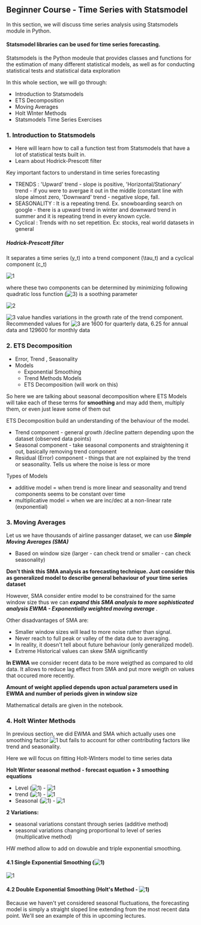 ## Beginner Course - Time Series with Statsmodel

In this section, we will discuss time series analysis using Statsmodels module in Python. 

<h4> Statsmodel libraries can be used for time series forecasting. </h4>

Statsmodels is the Python modeule that provides classes and functions for the estimation of many different statistical models, as well as for conducting statistical tests and statistical data exploration 

In this whole section, we will go through:

   - Introduction to Statsmodels 
   - ETS Decomposition 
   - Moving Averages
   - Holt WInter Methods
   - Statsmodels Time Series Exercises

### 1. Introduction to Statsmodels

 - Here will learn how to call a function test from Statsmodels that have a lot of statistical tests built in.
 - Learn about Hodrick-Prescott filter

Key important factors to understand in time series forecasting

 - TRENDS : 'Upward' trend - slope is positive, 'Horizontal/Stationary' trend - if you were to avergae it out in the middle (constant line with slope almost zero, 'Downward' trend - negative slope, fall.
 - SEASONALITY : It is a repeating trend. Ex. snowboarding search on google - there is a upward trend in winter and downward trend in summer and it is repeating trend in every known cycle.
 - Cyclical : Trends with no set repetition. Ex: stocks, real world datasets in general

<h5> Hodrick-Prescott filter </h5>

It separates a time series (y_t) into a trend component (\tau_t) and a cyclical component (c_t)

  ![1](http://latex.codecogs.com/gif.latex?\dpi{110}&space;y_t=\tau_t&space;&plus;&space;c_t)   

where these two components can be determined by minimizing following quadratic loss function (![3](http://latex.codecogs.com/gif.latex?\dpi{110}&space;\lambda)) is a soothing parameter

  ![2](http://latex.codecogs.com/gif.latex?\dpi{110}&space;\mathrm{min}_{\tau_t}&space;\sum_{t=1}^T&space;c_t^2&space;&plus;&space;\lambda&space;\sum_{t=1}^T&space;[(\tau_t-\tau_{t-1})-(\tau_{t-1}-\tau_{t-2})]^2)

![3](http://latex.codecogs.com/gif.latex?\dpi{110}&space;\lambda) value handles variations in the growth rate of the trend component. Recommended values for ![3](http://latex.codecogs.com/gif.latex?\dpi{110}&space;\lambda) are 1600 for quarterly data, 6.25 for annual data and 129600 for monthly data


### 2. ETS Decomposition 

 - Error, Trend , Seasonality
 - Models
     - Exponential Smoothing
     - Trend Methods Models
     - ETS Decomposition (will work on this)

So here we are talking about seasonal decomposition where ETS Models will take each of these terms for  <b> smoothing </b> and may add them, multiply them, or even just leave some of them out

ETS Decomposition build an understanding of the behaviour of the model.

 - Trend component - general growth /decline pattern depending upon the dataset (observed data points)
 - Seasonal component - take seasonal components and straightening it out, basically removing trend component
 - Residual (Error) component - things that are not explained by the trend or seasonality. Tells us where the noise is less or more

Types of Models
 
 - additive model = when trend is more linear and seasonality and trend components seems to be constant over time
 - multiplicative model = when we are inc/dec at a non-linear rate (exponential)

### 3. Moving Averages 

Let us we have thousands of airline passanger dataset, we can use <b><i> Simple Moving Averages (SMA) </i></b>

 - Based on window size (larger - can check trend or smaller - can check seasonality)
 
<b> Don't think this SMA analysis as forecasting technique. Just consider this as generalized model to describe general behaviour of your time series dataset </b>

However, SMA consider entire model to be constrained for the same window size thus we can <b><i> expand this SMA analysis to more sophisticated analysis EWMA - Exponentially weighted moving average </i></b>.

Other disadvantages of SMA are:

 - Smaller window sizes will lead to more noise rather than signal.
 - Never reach to full peak or valley of the data due to averaging.
 - In reality, it doesn't tell about future behaviour (only generalized model).
 - Extreme Historical values can skew SMA significantly
 
<b> In EWMA </b> we consider recent data to be more weigthed as compared to old data. It allows to reduce lag effect from SMA and put more weigth on values that occured more recently.

<b> Amount of weight applied depends upon actual parameters used in EWMA and number of periods given in window size </b>

Mathematical details are given in the notebook.

### 4. Holt Winter Methods

In previous section, we did EWMA and SMA which actually uses one smoothing factor ![1](http://latex.codecogs.com/gif.latex?\dpi{110}&space;\alpha) but fails to account for other contributing factors like trend and seasonality.

Here we will focus on fitting Holt-WInters model to time series data

<b> Holt Winter seasonal method - forecast equation + 3 smoothing equations</b>

 - Level (![1](http://latex.codecogs.com/gif.latex?\dpi{110}&space;l_t)) - ![1](http://latex.codecogs.com/gif.latex?\dpi{110}&space;\alpha)
 - trend (![1](http://latex.codecogs.com/gif.latex?\dpi{110}&space;b_t)) - ![1](http://latex.codecogs.com/gif.latex?\dpi{110}&space;\beta)
 - Seasonal (![1](http://latex.codecogs.com/gif.latex?\dpi{110}&space;s_t)) - ![1](http://latex.codecogs.com/gif.latex?\dpi{110}&space;\gamma)
 
<b>2 Variations: </b>
 - seasonal variations constant through series (additive method)
 - seasonal variations changing proportional to level of series (multiplicative method)

HW method allow to add on dowuble and triple exponential smoothing.

#### 4.1 Single Exponential Smoothing (![1](http://latex.codecogs.com/gif.latex?\dpi{110}&space;\alpha))

![1](http://latex.codecogs.com/gif.latex?\dpi{110}&space;y_0&space;=&space;x_0&space;\\y_t&space;=&space;(1&space;-&space;\alpha)&space;y_{t-1}&space;&plus;&space;\alpha&space;x_t&space;)

#### 4.2 Double Exponential Smoothing (Holt's Method - ![1](http://latex.codecogs.com/gif.latex?\dpi{110}&space;\alpha+\beta))

Because we haven't yet considered seasonal fluctuations, the forecasting model is simply a straight sloped line extending from the most recent data point. We'll see an example of this in upcoming lectures.
